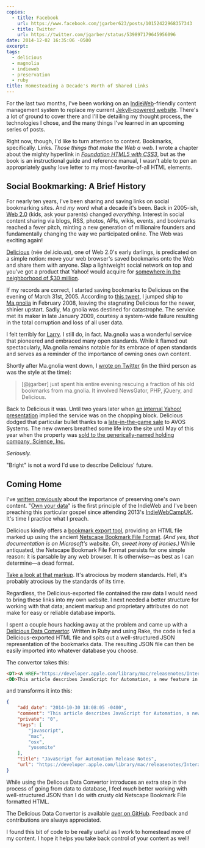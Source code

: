 ```yaml
---
copies:
  - title: Facebook
    url: https://www.facebook.com/jgarber623/posts/10152422968357343
  - title: Twitter
    url: https://twitter.com/jgarber/status/539897179645956096
date: 2014-12-02 16:35:06 -0500
excerpt:
tags:
  - delicious
  - magnolia
  - indieweb
  - preservation
  - ruby
title: Homesteading a Decade's Worth of Shared Links
---
```


For the last two months, I've been working on an [IndieWeb](https://indiewebcamp.com)-friendly content management system to replace my current [Jekyll-powered website](https://github.com/jgarber623/sixtwothree.org). There's a lot of ground to cover there and I'll be detailing my thought process, the technologies I chose, and the many things I've learned in an upcoming series of posts.

Right now, though, I'd like to turn attention to content. Bookmarks, specifically. Links. _Those things that make the Web a web._ I wrote a chapter about the mighty hyperlink in <cite>[Foundation HTML5 with CSS3](http://www.amazon.com/dp/1430238763/?tag=sixtwothree-20)</cite>, but as the book is an instructional guide and reference manual, I wasn't able to pen an appropriately gushy love letter to my most-favorite-of-all HTML elements.

## Social Bookmarking: A Brief History

For nearly ten years, I've been sharing and saving links on social bookmarking sites. And _my word_ what a decade it's been. Back in 2005-ish, [Web 2.0](https://en.wikipedia.org/wiki/Web_2.0) (kids, ask your parents) changed _everything_. Interest in social content sharing via blogs, RSS, photos, APIs, wikis, events, and bookmarks reached a fever pitch, minting a new generation of millionaire founders and fundamentally changing the way we participated online. The Web was exciting again!

[Delicious](https://delicious.com/) (née del.icio.us), one of Web 2.0's early darlings, is predicated on a simple notion: move your web browser's saved bookmarks onto the Web and share them with anyone. Slap a lightweight social network on top and you've got a product that Yahoo! would acquire for [somewhere in the neighborhood of $30 million](http://money.cnn.com/magazines/business2/business2_archive/2006/01/01/8368130/index.htm).

If my records are correct, I started saving bookmarks to Delicious on the evening of March 31st, 2005. According to [this tweet](https://twitter.com/jgarber/statuses/717708272), I jumped ship to [Ma.gnolia](https://en.wikipedia.org/wiki/Gnolia) in February 2008, leaving the stagnating Delicious for the newer, shinier upstart. Sadly, Ma.gnolia was destined for catastrophe. The service met its maker in late January 2009, courtesy a system-wide failure resulting in the total corruption and loss of all user data.

I felt terribly for [Larry](http://about.me/lhalff). I still do, in fact. Ma.gnolia was a wonderful service that pioneered and embraced many open standards. While it flamed out spectacularly, Ma.gnolia remains notable for its embrace of open standards and serves as a reminder of the importance of owning ones own content.

Shortly after Ma.gnolia went down, I [wrote on Twitter](https://twitter.com/jgarber/statuses/1182133512) (in the third person as was the style at the time):

> [@jgarber] just spent his entire evening rescuing a fraction of his old bookmarks from ma.gnolia. It involved NewsGator, PHP, jQuery, and Delicious.

Back to Delicious it was. Until two years later when [an internal Yahoo! presentation](http://techcrunch.com/2010/12/16/is-yahoo-shutting-down-del-icio-us/) implied the service was on the chopping block. Delicious dodged that particular bullet thanks to a [late-in-the-game sale](http://latimesblogs.latimes.com/technology/2011/04/bookmark-this-youtubes-chad-hurley-and-steve-chen-buy-delicious-from-yahoo.html) to AVOS Systems. The new owners breathed some life into the site until May of this year when the property was [sold to the generically-named holding company, Science, Inc.](http://dealbook.nytimes.com/2014/05/08/delicious-social-site-is-sold-by-youtube-founders)

_Seriously._

"Bright" is not a word I'd use to describe Delicious' future.

## Coming Home

I've [written previously](/blog/the-internet-never-forgets) about the importance of preserving one's own content. "[Own your data](https://indiewebcamp.com/own-your-data)" is the first principle of the IndieWeb and I've been preaching this particular gospel since attending 2013's [IndieWebCampUK](https://indiewebcamp.com/2013/UK). It's time I practice what I preach.

Delicious kindly offers a [bookmark export tool](http://export.delicious.com/settings/bookmarks/export), providing an HTML file marked up using the ancient [Netscape Bookmark File Format](http://msdn.microsoft.com/en-us/library/aa753582.aspx). _(And yes, that documentation is on Microsoft's website. Oh, sweet irony of ironies.)_ While antiquated, the Netscape Bookmark File Format persists for one simple reason: it is parsable by any web browser. It is otherwise—as best as I can determine—a dead format.

[Take a look at that markup](https://gist.github.com/jgarber623/cdc8e2fa1cbcb6889872). It's atrocious by modern standards. Hell, it's probably atrocious by the standards of its time.

Regardless, the Delicious-exported file contained the raw data I would need to bring these links into my own website. I next needed a better structure for working with that data; ancient markup and proprietary attributes do not make for easy or reliable database imports.

I spent a couple hours hacking away at the problem and came up with a [Delicious Data Convertor](https://github.com/jgarber623/delicious-data-convertor). Written in Ruby and using Rake, the code is fed a Delicious-exported HTML file and spits out a well-structured JSON representation of the bookmarks data. The resulting JSON file can then be easily imported into whatever database you choose.

The convertor takes this:

```html
<DT><A HREF="https://developer.apple.com/library/mac/releasenotes/InterapplicationCommunication/RN-JavaScriptForAutomation/index.html#//apple_ref/doc/-%20uid/TP40014508" ADD_DATE="1414706885" PRIVATE="0" TAGS="javascript,mac,osx,yosemite">JavaScript for Automation Release Notes</A>
<DD>This article describes JavaScript for Automation, a new feature in OS X Yosemite.
```

and transforms it into this:

```json
{
    "add_date": "2014-10-30 18:08:05 -0400",
    "comment": "This article describes JavaScript for Automation, a new feature in OS X Yosemite.",
    "private": "0",
    "tags": [
        "javascript",
        "mac",
        "osx",
        "yosemite"
    ],
    "title": "JavaScript for Automation Release Notes",
    "url": "https://developer.apple.com/library/mac/releasenotes/InterapplicationCommunication/RN-JavaScriptForAutomation/index.html#//apple_ref/doc/-%20uid/TP40014508"
}
```

While using the Delicous Data Convertor introduces an extra step in the process of going from data to database, I feel _much_ better working with well-structured JSON than I do with crusty old Netscape Bookmark File formatted HTML.

The Delicious Data Convertor is available [over on GitHub](https://github.com/jgarber623/delicious-data-convertor). Feedback and contributions are always appreciated.

I found this bit of code to be really useful as I work to homestead more of my content. I hope it helps you take back control of your content as well!